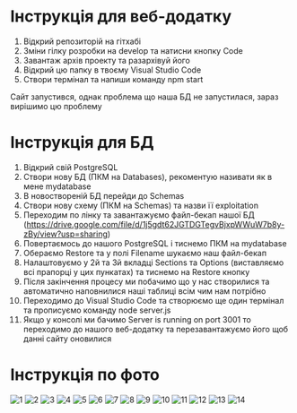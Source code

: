 # Інструкція для веб-додатку

1.  Відкрий репозиторій на гітхабі
2.  Зміни гілку розробки на develop та натисни кнопку Code
3.  Завантаж архів проекту та разархівуй його
4.  Відкрий цю папку в твоєму Visual Studio Code
5.  Створи термінал та напиши команду npm start

Сайт запустився, однак проблема що наша БД не запустилася, зараз вирішимо цю проблему

# Інструкція для БД

1.  Відкрий свій PostgreSQL
2.  Створи нову БД (ПКМ на Databases), рекоментую називати як в мене mydatabase
3.  В новоствореній БД перейди до Schemas
4.  Створи нову схему (ПКМ на Schemas) та назви її exploitation
5.  Переходим по лінку та завантажуємо файл-бекап нашої БД (https://drive.google.com/file/d/1j5gdt62JGTDGTegvBjxpWWuW7b8y-zBy/view?usp=sharing)
6.  Повертаємось до нашого PostgreSQL і тиснемо ПКМ на mydatabase
7.  Обераємо Restore та у полі Filename шукаємо наш файл-бекап
8.  Налаштовуємо у 2й та 3й вкладці Sections та Options (виставляємо всі прапорці у цих пункатах) та тиснемо на Restore кнопку
9.  Після закінчення процесу ми побачимо що у нас створилися та автоматично наповнилися наші таблиці всім чим нам потрібно
10.  Переходимо до Visual Studio Code та створюємо ще один термінал та прописуємо команду node server.js
11.  Якщо у консолі ми бачимо Server is running on port 3001 то переходимо до нашого веб-додатку та перезавантажуємо його щоб данні сайту оновилися


# Інструкція по фото
![1](https://github.com/illia-kyselov/project-forms/assets/99988845/fb1c374a-95e8-4162-9a55-ba45d8d494a8)
![2](https://github.com/illia-kyselov/project-forms/assets/99988845/2003105a-3eef-4960-8d40-bc229816041f)
![3](https://github.com/illia-kyselov/project-forms/assets/99988845/a36c9d80-4483-4231-81c1-0ed4ede64364)
![4](https://github.com/illia-kyselov/project-forms/assets/99988845/019c2e28-3f9a-428e-b764-f48e12dd100b)
![5](https://github.com/illia-kyselov/project-forms/assets/99988845/1fa5c17e-54ff-46b9-8b6a-5be8e6dcfcf8)
![6](https://github.com/illia-kyselov/project-forms/assets/99988845/78322834-040d-4d88-9b6b-e87ade83c25a)
![7](https://github.com/illia-kyselov/project-forms/assets/99988845/1c5cae2d-2c43-43a5-8062-9482dc72c132)
![8](https://github.com/illia-kyselov/project-forms/assets/99988845/9d7053b2-8692-47f7-8e13-01c37905fc58)
![9](https://github.com/illia-kyselov/project-forms/assets/99988845/9712e761-6309-47d9-9f9e-d9b20fcf3a22)
![10](https://github.com/illia-kyselov/project-forms/assets/99988845/f3e5fa8d-c71e-4609-b346-27f63aec060d)
![11](https://github.com/illia-kyselov/project-forms/assets/99988845/efa017c9-a511-47ad-924a-bddf7e0c70a6)
![12](https://github.com/illia-kyselov/project-forms/assets/99988845/e79f44f3-5fb1-4ced-846b-e522c580e551)
![13](https://github.com/illia-kyselov/project-forms/assets/99988845/66233645-d4e3-4be5-b0eb-b02b0ad0e12b)
![14](https://github.com/illia-kyselov/project-forms/assets/99988845/14836789-43a2-44d7-b773-46019cc282d7)

